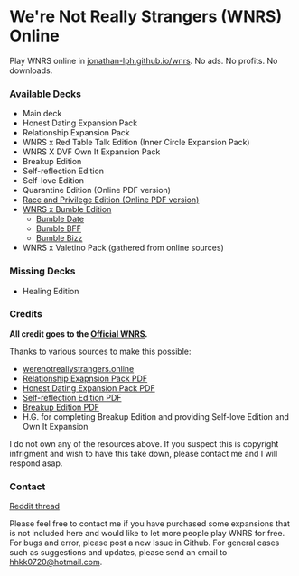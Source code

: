 # We're Not Really Strangers (WNRS) Online

Play WNRS online in [jonathan-lph.github.io/wnrs](https://jonathan-lph.github.io/wnrs). No ads. No profits. No downloads.

### Available Decks

- Main deck
- Honest Dating Expansion Pack
- Relationship Expansion Pack
- WNRS x Red Table Talk Edition (Inner Circle Expansion Pack)
- WNRS X DVF Own It Expansion Pack
- Breakup Edition
- Self-reflection Edition
- Self-love Edition
- Quarantine Edition (Online PDF version)
- [Race and Privilege Edition (Online PDF version)](https://drive.google.com/file/d/1nNqIKv7wa4f3EYHCcXkutoznRx6qDDaz/view)
- [WNRS x Bumble Edition](https://bumble.com/en/the-buzz/wnrs-card-game)
  - [Bumble Date](https://dl.dropboxusercontent.com//s/vk4u4zc3i7gmsvf/WNRS_Date%20Cards.pdf?dl=0)
  - [Bumble BFF](https://dl.dropboxusercontent.com/s/9238tjyf204ly3i/WNRS_BFF%20Cards.pdf)
  - [Bumble Bizz](https://dl.dropboxusercontent.com/s/o6tzq56xlql5osx/WNRS_Bizz%20Cards.pdf?dl=0)
- WNRS x Valetino Pack (gathered from online sources)

### Missing Decks

- Healing Edition

### Credits

**All credit goes to the [Official WNRS](https://www.werenotreallystrangers.com/).** 

Thanks to various sources to make this possible:

- [werenotreallystrangers.online](https://www.werenotreallystrangers.online/)
- [Relationship Exapnsion Pack PDF](https://dochub.com/roughunderscoreoutlines/ok2BPdERPa9DGDBKAxpLrN/relationship-wnrs-pdf?dt=AXuCHZr9L4ypEGKbqj8z)
- [Honest Dating Expansion Pack PDF](https://dochub.com/roughunderscoreoutlines/r4D6EkZVZZp2mNBVpQXW7O/honest-dating-wnrs-3-pdf?dt=LjiqJAQd6CRamnAoMbew)
- [Self-reflection Edition PDF](https://dochub.com/roughunderscoreoutlines/8adOrbPVQgljYnBR24Mj7D/self-reflection-wnrs-3-pdf?dt=Z44EAc2EzxcF7YquWmdg)
- [Breakup Edition PDF](https://docs.google.com/document/d/1-MPhFVRuzj4LZcatqvYJRKnYkIQOwxHr1sYwJ6WYrWM/edit?usp=sharing)
- H.G. for completing Breakup Edition and providing Self-love Edition and Own It Expansion

I do not own any of the resources above. If you suspect this is copyright infrigment and wish to have this take down, please contact me and I will respond asap.

### Contact

[Reddit thread](https://www.reddit.com/r/cardgames/comments/nf47ps/were_not_really_strangers_online/?utm_source=share&utm_medium=web2x&context=3)

Please feel free to contact me if you have purchased some expansions that is not included here and would like to let more people play WNRS for free. 
For bugs and error, please post a new Issue in Github. 
For general cases such as suggestions and updates, please send an email to hhkk0720@hotmail.com.

